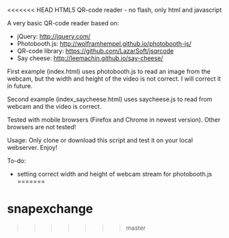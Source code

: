 <<<<<<< HEAD
HTML5 QR-code reader - no flash, only html and javascript

A very basic QR-code reader based on:

- jQuery: http://jquery.com/
- Photobooth.js: http://wolframhempel.github.io/photobooth-js/
- QR-code library: https://github.com/LazarSoft/jsqrcode
- Say cheese: http://leemachin.github.io/say-cheese/


First example (index.html) uses photobooth.js to read an image 
from the webcam, but the width and height of the video is not correct.
I will correct it in future.

Second example (index_saycheese.html) uses saycheese.js to read 
from webcam and the video is correct.


Tested with mobile browsers (Firefox and Chrome in newest version).
Other browsers are not tested!


Usage:
Only clone or download this script and test it on your local 
webserver.
Enjoy!


To-do:
- setting correct width and height of webcam stream for photobooth.js
=======
# snapexchange
>>>>>>> master
